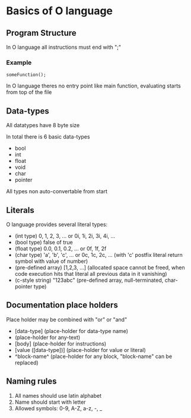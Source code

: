 # Basics of O language

## Program Structure

In O language all instructions must end with ";"

### Example
    someFunction();
    
In O language theres no entry point like main function, evaluating starts from top of the file

## Data-types
All datatypes have 8 byte size

In total there is 6 basic data-types

+ bool
+ int
+ float
+ void
+ char
+ pointer

All types non auto-convertable from start

## Literals
O language provides several literal types:

+ (int type) 0, 1, 2, 3, ... or 0i, 1i, 2i, 3i, 4i, ...
+ (bool type) false of true
+ (float type) 0.0, 0.1, 0.2, ... or 0f, 1f, 2f
+ (char type) 'a', 'b', 'c', ... or 0c, 1c, 2c, ... (with 'c' postfix literal return symbol with value of number)
+ (pre-defined array) \[1,2,3, ...\] (allocated space cannot be freed, when code execution hits that literal all previous data in it vanishing)
+ (c-style string) "123abc" (pre-defined array, null-terminated, char-pointer type) 

## Documentation place holders

Place holder may be combined with "or" or "and"

+ \[data-type\] (place-holder for data-type name)
+ <name> (place-holder for any-text)
+ \[body\] (place-holder for instructions)
+ \[value (\[data-type\])\] (place-holder for value or literal)
+ \^block-name\^ (place-holder for any block, "block-name" can be replaced)

## Naming rules

1. All names should use latin alphabet
2. Name should start with letter
3. Allowed symbols: 0-9, A-Z, a-z, -, \_ 
